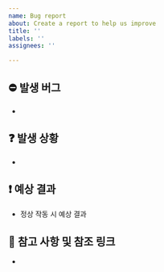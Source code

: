 ```yaml
---
name: Bug report
about: Create a report to help us improve
title: ''
labels: ''
assignees: ''

---
```


## ⛔️ 발생 버그
*


## ❓ 발생 상황
* 


## ❗️ ️예상 결과
* 정상 작동 시 예상 결과


## 🔗 ️참고 사항 및 참조 링크
*
